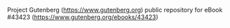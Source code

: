 Project Gutenberg (https://www.gutenberg.org) public repository for eBook #43423 (https://www.gutenberg.org/ebooks/43423)
